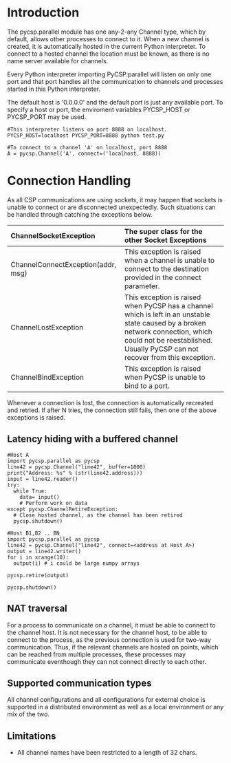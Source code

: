 

# Introduction #

The pycsp.parallel module has one any-2-any Channel type, which by default, allows other processes to connect to it. When a new channel is created, it is automatically hosted in the current Python interpreter. To connect to a hosted channel the location must be known, as there is no name server available for channels.

Every Python interpreter importing PyCSP.parallel will listen on only one port and that port handles all the communication to channels and processes started in this Python interpreter.

The default host is '0.0.0.0' and the default port is just any available port. To specify a host or port, the enviroment variables PYCSP\_HOST or PYCSP\_PORT may be used.

```
#This interpreter listens on port 8888 on localhost.
PYCSP_HOST=localhost PYCSP_PORT=8888 python test.py
```

```
#To connect to a channel 'A' on localhost, port 8888
A = pycsp.Channel('A', connect=('localhost, 8888))
```

# Connection Handling #

As all CSP communications are using sockets, it may happen that sockets is unable to connect or are disconnected unexpectedly. Such situations can be handled through catching the exceptions below.

| ChannelSocketException | The super class for the other Socket Exceptions |
|:-----------------------|:------------------------------------------------|
| ChannelConnectException(addr, msg) | This exception is raised when a channel is unable to connect to the destination provided in the connect parameter. |
| ChannelLostException   |  This exception is raised when PyCSP has a channel which is left in an unstable state caused by a broken network connection, which could not be reestablished. Usually PyCSP can not recover from this exception. |
| ChannelBindException   | This exception is raised when PyCSP is unable to bind to a port. |


Whenever a connection is lost, the connection is automatically recreated and retried. If after N tries, the connection still fails, then one of the above exceptions is raised.

## Latency hiding with a buffered channel ##

```
#Host A
import pycsp.parallel as pycsp
line42 = pycsp.Channel("line42", buffer=1000)
print("Address: %s" % (str(line42.address)))
input = line42.reader()
try:
  while True:
    data= input()
    # Perform work on data
except pycsp.ChannelRetireException:
  # Close hosted channel, as the channel has been retired
  pycsp.shutdown()
```


```
#Host B1,B2 .. BN
import pycsp.parallel as pycsp
line42 = pycsp.Channel("line42", connect=<address at Host A>)
output = line42.writer()
for i in xrange(10):
  output(i) # i could be large numpy arrays

pycsp.retire(output)

pycsp.shutdown()
```
## NAT traversal ##

For a process to communicate on a channel, it must be able to connect to the channel host. It is not necessary for the channel host, to be able to connect to the process, as the previous connection is used for two-way communication. Thus, if the relevant channels are hosted on points, which can be reached from multiple processes, these processes may communicate eventhough they can not connect directly to each other.

## Supported communication types ##

All channel configurations and all configurations for external choice is supported in a distributed environment as well as a local environment or any mix of the two.

## Limitations ##

  * All channel names have been restricted to a length of 32 chars.